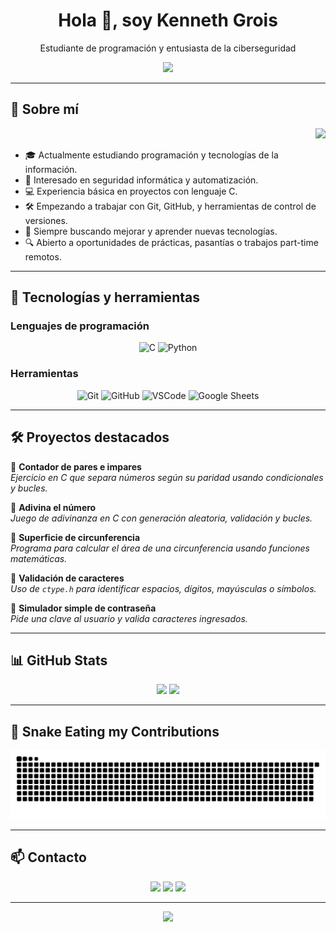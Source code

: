 <h1 align="center">Hola 👋, soy Kenneth Grois</h1>
<p align="center">Estudiante de programación y entusiasta de la ciberseguridad</p>

<p align="center">
  <a href="https://github.com/DenverCoder1/readme-typing-svg">
    <img src="https://readme-typing-svg.herokuapp.com?font=Fira+Code&color=%23C8BE25&size=22&center=true&vCenter=true&width=700&lines=Estudiante+de+programación;Proyectos+en+C+y+Python;Aprendiendo+Git+y+hacking+ético;Buscando+oportunidades+part-time+remotas;Siempre+aprendiendo+y+creando" />
  </a>
</p>

---

## 🧠 Sobre mí

<p align="right">
  <img src="https://github.com/7oSkaaa/7oSkaaa/blob/main/Images/Right_Side.gif?raw=true" width="220px"/>
</p>

- 🎓 Actualmente estudiando programación y tecnologías de la información.  
- 🔐 Interesado en seguridad informática y automatización.  
- 💻 Experiencia básica en proyectos con lenguaje C.  
- 🛠️ Empezando a trabajar con Git, GitHub, y herramientas de control de versiones.  
- 🚀 Siempre buscando mejorar y aprender nuevas tecnologías.  
- 🔍 Abierto a oportunidades de prácticas, pasantías o trabajos part-time remotos.  

---

## 🧰 Tecnologías y herramientas

### Lenguajes de programación
<p align="center"> 
  <img alt="C" src="https://img.shields.io/badge/C-%232370ED.svg?style=plastic&logo=c&logoColor=white"/>
  <img alt="Python" src="https://img.shields.io/badge/Python-%2314354C.svg?style=plastic&logo=python&logoColor=white"/>
</p>

### Herramientas
<p align="center">
  <img alt="Git" src="https://img.shields.io/badge/Git-%23F05033.svg?style=plastic&logo=git&logoColor=white"/>
  <img alt="GitHub" src="https://img.shields.io/badge/GitHub-%23181717.svg?style=plastic&logo=github&logoColor=white"/>
  <img alt="VSCode" src="https://img.shields.io/badge/VSCode-%23007ACC.svg?style=plastic&logo=visualstudiocode&logoColor=white"/>
  <img alt="Google Sheets" src="https://img.shields.io/badge/Google_Sheets-%2334A853.svg?style=plastic&logo=google-sheets&logoColor=white"/>
</p>

---

## 🛠️ Proyectos destacados

📌 **Contador de pares e impares**  
_Ejercicio en C que separa números según su paridad usando condicionales y bucles._

📌 **Adivina el número**  
_Juego de adivinanza en C con generación aleatoria, validación y bucles._

📌 **Superficie de circunferencia**  
_Programa para calcular el área de una circunferencia usando funciones matemáticas._

📌 **Validación de caracteres**  
_Uso de `ctype.h` para identificar espacios, dígitos, mayúsculas o símbolos._

📌 **Simulador simple de contraseña**  
_Pide una clave al usuario y valida caracteres ingresados._

---

## 📊 GitHub Stats

<p align="center">
  <img src="https://github-readme-stats.vercel.app/api?username=groisdev&show_icons=true&theme=tokyonight&count_private=true"/>
  <img src="https://github-readme-stats.vercel.app/api/top-langs/?username=groisdev&layout=compact&theme=tokyonight"/>
</p>

---

## 🐍 Snake Eating my Contributions

<p align="center">
  <img src="https://github.com/7oSkaaa/7oSkaaa/blob/output/github-contribution-grid-snake.svg" alt="snake">
</p>

---

## 📫 Contacto

<p align="center">
  <a href="https://github.com/groisdev"><img src="https://img.shields.io/badge/GitHub-%23181717.svg?style=plastic&logo=github&logoColor=white" /></a>
  <a href="mailto:kennethgrois@gmail.com"><img src="https://img.shields.io/badge/Gmail-%23EA4335.svg?style=plastic&logo=gmail&logoColor=white" /></a>
  <a href="[https://www.linkedin.com/in/tuusuario](https://www.linkedin.com/in/kenneth-grois-09261631a/)"><img src="https://img.shields.io/badge/LinkedIn-%230A66C2.svg?style=plastic&logo=linkedin&logoColor=white" /></a>
</p>

---

<p align="center">
  <img src="https://quotes-github-readme.vercel.app/api?type=horizontal&theme=tokyonight&quoteCategory=programming" />
</p>

